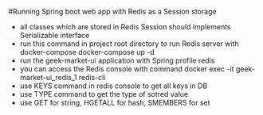 #Running Spring boot web app with Redis as a Session storage
* all classes which are stored in Redis Session should implements Serializable interface
* run this command in project root directory to run Redis server with docker-compose docker-compose up -d
* run the geek-market-ui application with Spring profile redis
* you can access the Redis console with command docker exec -it geek-market-ui_redis_1 redis-cli
* use KEYS command in redis console to get all keys in DB
* use TYPE <key> command to get the type of sotred value
* use GET <key> for string, HGETALL <key> for hash, SMEMBERS <KEY> for set
